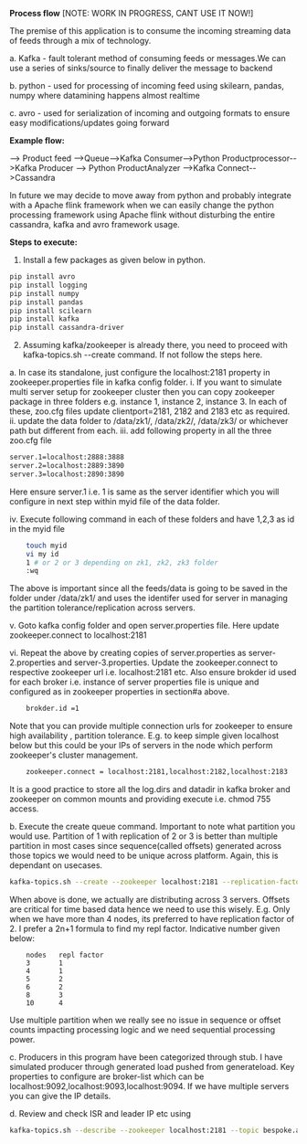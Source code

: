 <b>Process flow</b> [NOTE: WORK IN PROGRESS, CANT USE IT NOW!]

The premise of this application is to consume the incoming streaming data of feeds through a mix of technology.

a. Kafka - fault tolerant method of consuming feeds or messages.We can use a series of sinks/source to finally deliver the message to backend

b. python - used for processing of incoming feed using skilearn, pandas, numpy where datamining happens almost realtime

c. avro - used for serialization of incoming and outgoing formats to ensure easy modifications/updates going forward

<b>Example flow:</b>

--> Product feed -->Queue-->Kafka Consumer-->Python Productprocessor-->Kafka Producer --> Python ProductAnalyzer -->Kafka Connect-->Cassandra

In future we may decide to move away from python and probably integrate with a Apache flink framework when we can easily change the python processing framework using Apache flink without disturbing the entire cassandra, kafka and avro framework usage.


<b>Steps to execute:</b>

1. Install a few packages as given below in python.
```bash
pip install avro
pip install logging
pip install numpy
pip install pandas
pip install scilearn
pip install kafka
pip install cassandra-driver
```

2. Assuming kafka/zookeeper is already there, you need to proceed with kafka-topics.sh --create command. If not follow the steps here.

a. In case its standalone, just configure the localhost:2181 property in zookeeper.properties file in kafka config folder.
    i. If you want to simulate multi server setup for zookeeper cluster then
    you can copy zookeeper package in three folders e.g. instance 1, instance 2, instance 3. In each of these, zoo.cfg files update clientport=2181, 2182 and 2183 etc as required.
    ii. update the data folder to /data/zk1/, /data/zk2/, /data/zk3/ or whichever path but different from each.
    iii. add following property in all the three zoo.cfg file
   
```bash
server.1=localhost:2888:3888
server.2=localhost:2889:3890
server.3=localhost:2890:3890
```

Here ensure server.1 i.e. 1 is same as the server identifier which you will configure in next step within myid file of the data folder. 

iv. Execute following command in each of these folders and have 1,2,3 as id in the myid file
   
   
   
```bash
    touch myid
    vi my id
    1 # or 2 or 3 depending on zk1, zk2, zk3 folder
    :wq
```
    
The above is important since all the feeds/data is going to be saved in the folder under /data/zk1/ and uses the identifer used for server in managing the partition tolerance/replication across servers.

v. Goto kafka config folder and open server.properties file. Here update zookeeper.connect to localhost:2181

vi. Repeat the above by creating copies of server.properties as server-2.properties and server-3.properties. Update the zookeeper.connect to respective zookeeper url i.e. localhost:2181 etc. Also ensure brokder id used for each broker i.e. instance of server properties file is unique and configured as in zookeeper properties in section#a above.

```bash
    brokder.id =1
```
    
Note that you can provide multiple connection urls for zookeeper to ensure high availability , partition tolerance. E.g. to keep simple given localhost below but this could be your IPs of servers in the node which perform zookeeper's cluster management.
    
```bash
    zookeeper.connect = localhost:2181,localhost:2182,localhost:2183
```

It is a good practice to store all the log.dirs and datadir in kafka broker and zookeeper on common mounts and providing execute i.e. chmod 755 access.

b. Execute the create queue command. Important to note what partition you would use. Partition of 1 with replication of 2 or 3 is better than multiple partition in most cases since sequence(called offsets) generated across those topics we would need to be unique across platform. Again, this is dependant on usecases.

```bash
kafka-topics.sh --create --zookeeper localhost:2181 --replication-factor 2 --partitions 2 --topic  bespoke.avro.product
```

When above is done, we actually are distributing across 3 servers. Offsets are critical for time based data hence we need to use this wisely.
E.g. Only when we have more than 4 nodes, its preferred to have replication factor of 2. I prefer a 2n+1 formula to find my repl factor. Indicative number given below:

        nodes	repl factor
        3	    1
        4	    1
        5   	2
        6	    2
        8	    3
        10	    4

Use multiple partition when we really see no issue in sequence or offset counts impacting processing logic and we need sequential processing power.

c. Producers in this program have been categorized through stub. I have simulated producer through generated load pushed from generateload.
Key properties to configure are broker-list which can be localhost:9092,localhost:9093,localhost:9094. If we have multiple servers you can give the IP details.

d. Review and check ISR and leader IP etc using

```bash
kafka-topics.sh --describe --zookeeper localhost:2181 --topic bespoke.avro.product
```



